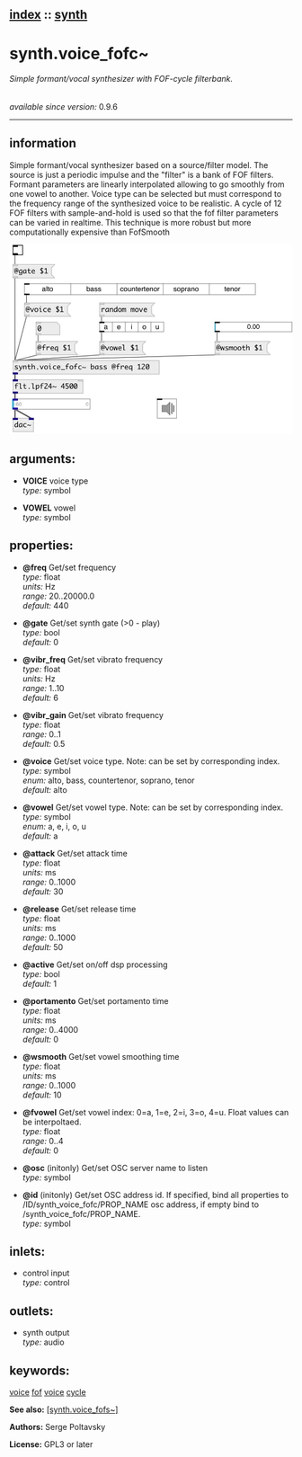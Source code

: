 [index](index.html) :: [synth](category_synth.html)
---

# synth.voice_fofc~

###### Simple formant/vocal synthesizer with FOF-cycle filterbank.

*available since version:* 0.9.6

---


## information
Simple formant/vocal synthesizer based on a source/filter model. The source is just a periodic impulse and the &#34;filter&#34; is a bank of FOF filters. Formant parameters are linearly interpolated allowing to go smoothly from one vowel to another. Voice type can be selected but must correspond to the frequency range of the synthesized voice to be realistic. A cycle of 12 FOF filters with sample-and-hold is used so that the fof filter parameters can be varied in realtime. This technique is more robust but more computationally expensive than FofSmooth


[![example](../examples/img/synth.voice_fofc~.jpg)](../examples/pd/synth.voice_fofc~.pd)



## arguments:

* **VOICE**
voice type<br>
_type:_ symbol<br>

* **VOWEL**
vowel<br>
_type:_ symbol<br>





## properties:

* **@freq** 
Get/set frequency<br>
_type:_ float<br>
_units:_ Hz<br>
_range:_ 20..20000.0<br>
_default:_ 440<br>

* **@gate** 
Get/set synth gate (&gt;0 - play)<br>
_type:_ bool<br>
_default:_ 0<br>

* **@vibr_freq** 
Get/set vibrato frequency<br>
_type:_ float<br>
_units:_ Hz<br>
_range:_ 1..10<br>
_default:_ 6<br>

* **@vibr_gain** 
Get/set vibrato frequency<br>
_type:_ float<br>
_range:_ 0..1<br>
_default:_ 0.5<br>

* **@voice** 
Get/set voice type. Note: can be set by corresponding index.<br>
_type:_ symbol<br>
_enum:_ alto, bass, countertenor, soprano, tenor<br>
_default:_ alto<br>

* **@vowel** 
Get/set vowel type. Note: can be set by corresponding index.<br>
_type:_ symbol<br>
_enum:_ a, e, i, o, u<br>
_default:_ a<br>

* **@attack** 
Get/set attack time<br>
_type:_ float<br>
_units:_ ms<br>
_range:_ 0..1000<br>
_default:_ 30<br>

* **@release** 
Get/set release time<br>
_type:_ float<br>
_units:_ ms<br>
_range:_ 0..1000<br>
_default:_ 50<br>

* **@active** 
Get/set on/off dsp processing<br>
_type:_ bool<br>
_default:_ 1<br>

* **@portamento** 
Get/set portamento time<br>
_type:_ float<br>
_units:_ ms<br>
_range:_ 0..4000<br>
_default:_ 0<br>

* **@wsmooth** 
Get/set vowel smoothing time<br>
_type:_ float<br>
_units:_ ms<br>
_range:_ 0..1000<br>
_default:_ 10<br>

* **@fvowel** 
Get/set vowel index: 0=a, 1=e, 2=i, 3=o, 4=u. Float values can be interpoltaed.<br>
_type:_ float<br>
_range:_ 0..4<br>
_default:_ 0<br>

* **@osc** (initonly)
Get/set OSC server name to listen<br>
_type:_ symbol<br>

* **@id** (initonly)
Get/set OSC address id. If specified, bind all properties to
/ID/synth_voice_fofc/PROP_NAME osc address, if empty bind to
/synth_voice_fofc/PROP_NAME.<br>
_type:_ symbol<br>



## inlets:

* control input<br>
_type:_ control



## outlets:

* synth output<br>
_type:_ audio



## keywords:

[voice](keywords/voice.html)
[fof](keywords/fof.html)
[voice](keywords/voice.html)
[cycle](keywords/cycle.html)



**See also:**
[\[synth.voice_fofs~\]](synth.voice_fofs~.html)




**Authors:** Serge Poltavsky




**License:** GPL3 or later





